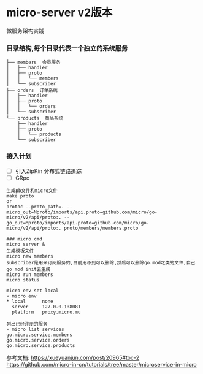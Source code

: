 # micro-server v2版本
微服务架构实践

### 目录结构,每个目录代表一个独立的系统服务

```
├── members  会员服务
│   ├── handler
│   ├── proto
│   │   └── members
│   └── subscriber
├── orders  订单系统
│   ├── handler
│   ├── proto
│   │   └── orders
│   └── subscriber
└── products  商品系统
    ├── handler
    ├── proto
    │   └── products
    └── subscriber

```

### 接入计划
- [ ] 引入ZipKin 分布式链路追踪
- [ ] GRpc

```
生成pb文件和micro文件
make proto
or
protoc --proto_path=. --micro_out=Mproto/imports/api.proto=github.com/micro/go-micro/v2/api/proto:. --go_out=Mproto/imports/api.proto=github.com/micro/go-micro/v2/api/proto:. proto/members/members.proto

### micro cmd
micro server &
生成模板文件
micro new members
subscriber是用来订阅服务的,目前用不到可以删除,然后可以删除go.mod之类的文件,自己go mod init去生成
micro run members
micro status

micro env set local
» micro env
* local      none
  server     127.0.0.1:8081
  platform   proxy.micro.mu

列出已经注册的服务
» micro list services
go.micro.service.members
go.micro.service.orders
go.micro.service.products
```

参考文档:
https://xueyuanjun.com/post/20965#toc-2
https://github.com/micro-in-cn/tutorials/tree/master/microservice-in-micro